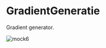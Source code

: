 # GradientGeneratie

Gradient generator.

![mock6](https://user-images.githubusercontent.com/107311665/203369057-8e8f5b27-beb4-4ce6-a296-3500acab8334.png)
